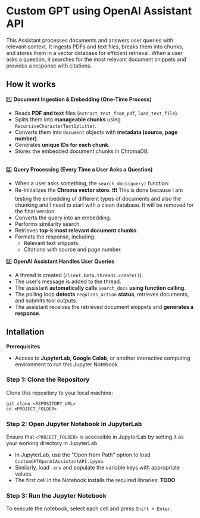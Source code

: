 # Custom GPT using OpenAI Assistant API

This Assistant processes documents and answers user queries with relevant context. It ingests PDFs and text files, breaks them into chunks, and stores them in a vector database for efficient retrieval. When a user asks a question, it searches for the most relevant document snippets and provides a response with citations.

## How it works

1️⃣ **Document Ingestion & Embedding (One-Time Process)**
* Reads **PDF and text** files (```extract_text_from_pdf```, ```load_text_file```).
* Splits them into **manageable chunks** using ```RecursiveCharacterTextSplitter```.
* Converts them into ```Document``` objects with **metadata (source, page number)**.
* Generates **unique IDs for each chunk**.
* Stores the embedded document chunks in ChromaDB.<br><br>

2️⃣ **Query Processing (Every Time a User Asks a Question)**
* When a user asks something, the ```search_docs(query)``` function:
* Re-initializes the **Chroma vector store**. ❗❗❗ This is done because I am testing the embedding of different types of documents and also the chunking and I need to start with a clean database. It will be removed for the final version.
* Converts the query into an embedding.
* Performs similarity search.
* Retrieves **top-k most relevant document chunks**.
* Formats the response, including:
  * Relevant text snippets.
  * Citations with source and page number.<br>

3️⃣ **OpenAI Assistant Handles User Queries**
* A thread is created (```client.beta.threads.create()```).
* The user’s message is added to the thread.
* The assistant **automatically calls** ```search_docs``` **using function calling**.
* The polling loop **detects** ```requires_action``` **status**, retrieves documents, and submits tool outputs.
* The assistant receives the retrieved document snippets and **generates a response**.

## Intallation

<b>Prerequisites</b>

* Access to <b>JupyterLab, Google Colab</b>, or another interactive computing environment to run this Jupyter Notebook.

### Step 1: Clone the Repository

Clone this repository to your local machine:
```
git clone <REPOSITORY_URL>
cd <PROJECT_FOLDER>
```

### Step 2: Open Jupyter Notebook in JupyterLab

Ensure that ```<PROJECT_FOLDER>``` is accessible in JupyterLab by setting it as your working directory in JupyterLab.
 * In JupyterLab, use the "Open from Path" option to load ```CustomGPTOpenAIAssistantAPI.ipynb```.
 * Similarly, load ```.env``` and populate the variable keys with appropriate values.
 * The first cell in the Notebook installs the required libraries: **TODO**

### Step 3: Run the Jupyter Notebook

To execute the notebook, select each cell and press ```Shift + Enter```.


